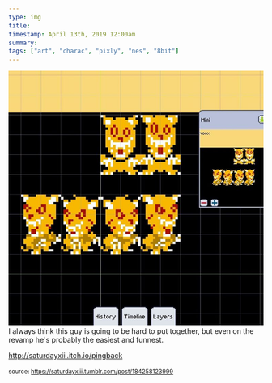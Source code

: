 ```yaml
---
type: img
title: 
timestamp: April 13th, 2019 12:00am
summary: 
tags: ["art", "charac", "pixly", "nes", "8bit"]
---
```

<img src="../media/184258123999.jpg"/>
                                                                                          <div class="caption">
I always think this guy is going to be hard to put together, but even on the revamp he's probably the easiest and funnest.

<br/>

<a href="http://saturdayxiii.itch.io/pingback" target="_blank">http://saturdayxiii.itch.io/pingback</a>
 
                                    
                
                
                
                
                                
<small>source: https://saturdayxiii.tumblr.com/post/184258123999</small>